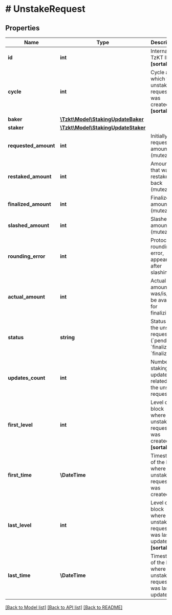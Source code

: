 # # UnstakeRequest

## Properties

Name | Type | Description | Notes
------------ | ------------- | ------------- | -------------
**id** | **int** | Internal TzKT ID.   **[sortable]** | [optional]
**cycle** | **int** | Cycle at which the unstake request was created.   **[sortable]** | [optional]
**baker** | [**\Tzkt\Model\StakingUpdateBaker**](StakingUpdateBaker.md) |  | [optional]
**staker** | [**\Tzkt\Model\StakingUpdateStaker**](StakingUpdateStaker.md) |  | [optional]
**requested_amount** | **int** | Initially requested amount (mutez). | [optional]
**restaked_amount** | **int** | Amount that was restaked back (mutez). | [optional]
**finalized_amount** | **int** | Finalized amount (mutez). | [optional]
**slashed_amount** | **int** | Slashed amount (mutez). | [optional]
**rounding_error** | **int** | Protocol rounding error, appearing after slashing. | [optional]
**actual_amount** | **int** | Actual amount that was/is/will be available for finalizing. | [optional]
**status** | **string** | Status of the unstake request (&#x60;pending&#x60;, &#x60;finalizable&#x60;, &#x60;finalized&#x60;). | [optional]
**updates_count** | **int** | Number of staking updates related to the unstake request. | [optional]
**first_level** | **int** | Level of the block where the unstake request was created.   **[sortable]** | [optional]
**first_time** | **\DateTime** | Timestamp of the block where the unstake request was created. | [optional]
**last_level** | **int** | Level of the block where the unstake request was last updated.   **[sortable]** | [optional]
**last_time** | **\DateTime** | Timestamp of the block where the unstake request was last updated. | [optional]

[[Back to Model list]](../../README.md#models) [[Back to API list]](../../README.md#endpoints) [[Back to README]](../../README.md)
